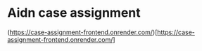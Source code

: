 # Aidn case assignment

(https://case-assignment-frontend.onrender.com/)[https://case-assignment-frontend.onrender.com/]
